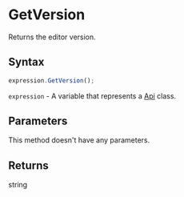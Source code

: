 # GetVersion

Returns the editor version.

## Syntax

```javascript
expression.GetVersion();
```

`expression` - A variable that represents a [Api](../Api.md) class.

## Parameters

This method doesn't have any parameters.

## Returns

string